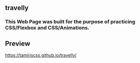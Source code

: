 ## travelly
### This Web Page was built for the purpose of practicing CSS/Flexbox and CSS/Animations.

## Preview
 https://tamiriscss.github.io/travelly/
